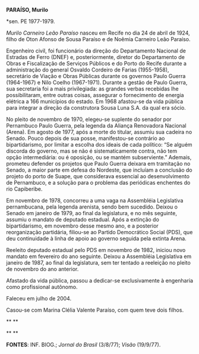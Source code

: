 **PARAÍSO, Murilo**

\*sen. PE 1977-1979.

*Murilo Carneiro Leão Paraíso* nasceu em Recife no dia 24 de abril de
1924, filho de Oton Afonso de Sousa Paraíso e de Noêmia Carneiro Leão
Paraíso.

Engenheiro civil, foi funcionário da direção do Departamento Nacional de
Estradas de Ferro (DNEF) e, posteriormente, diretor do Departamento de
Obras e Fiscalização de Serviços Públicos e do Porto do Recife durante a
administração do general Osvaldo Cordeiro de Farias (1955-1958),
secretário de Viação e Obras Públicas durante os governos Paulo Guerra
(1964-1967) e Nilo Coelho (1967-1971). Durante a gestão de Paulo Guerra,
sua secretaria foi a mais privilegiada: as grandes verbas recebidas lhe
possibilitaram, entre outras coisas, assegurar o fornecimento de energia
elétrica a 166 municípios do estado. Em 1968 afastou-se da vida pública
para integrar a direção da construtora Sousa Luna S.A. da qual era
sócio.

No pleito de novembro de 1970, elegeu-se suplente do senador por
Pernambuco Paulo Guerra, pela legenda da Aliança Renovadora Nacional
(Arena). Em agosto de 1977, após a morte do titular, assumiu sua cadeira
no Senado. Pouco depois de sua posse, manifestou-se contrário ao
bipartidarismo, por limitar a escolha dos ideais de cada político: “Se
alguém discorda do governo, mas se não é sistematicamente contra, não
tem opção intermediária: ou é oposição, ou se mantém subserviente.”
Ademais, prometeu defender os projetos que Paulo Guerra deixara em
tramitação no Senado, a maior parte em defesa do Nordeste, que incluíam
a conclusão do projeto do porto de Suape, que considerava essencial ao
desenvolvimento de Pernambuco, e a solução para o problema das
periódicas enchentes do rio Capiberibe.

Em novembro de 1978, concorreu a uma vaga na Assembléia Legislativa
pernambucana, pela legenda arenista, sendo bem sucedido. Deixou o Senado
em janeiro de 1979, ao final da legislatura, e no mês seguinte, assumiu
o mandato de deputado estadual. Após a extinção do bipartidarismo, em
novembro desse mesmo ano, e a posterior reorganização partidária,
filiou-se ao Partido Democrático Social (PDS), que deu continuidade à
linha de apoio ao governo seguida pela extinta Arena.

Reeleito deputado estadual pelo PDS em novembro de 1982, iniciou novo
mandato em fevereiro do ano seguinte. Deixou a Assembléia Legislativa em
janeiro de 1987, ao final da legislatura, sem ter tentado a reeleição no
pleito de novembro do ano anterior.

Afastado da vida pública, passou a dedicar-se exclusivamente à
engenharia como profissional autônomo.

Faleceu em julho de 2004.

Casou-se com Marina Clélia Valente Paraíso, com quem teve dois filhos.

** **

** **

**FONTES**: INF. BIOG.; *Jornal do Brasil* (3/8/77); *Visão* (19/9/77).

 
